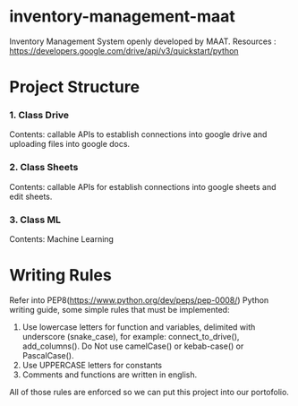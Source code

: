 # inventory-management-maat
Inventory Management System openly developed by MAAT. 
Resources : https://developers.google.com/drive/api/v3/quickstart/python

# Project Structure
### 1. Class Drive
Contents: callable APIs to establish connections into google drive and uploading files into google docs.
### 2. Class Sheets
Contents: callable APIs for establish connections into google sheets and edit sheets. 
### 3. Class ML
Contents: Machine Learning

# Writing Rules
Refer into PEP8(https://www.python.org/dev/peps/pep-0008/) Python writing guide, some simple rules that must be implemented:
1. Use lowercase letters for function and variables, delimited with underscore (snake_case), for example: connect_to_drive(), add_columns(). Do Not use camelCase() or kebab-case() or PascalCase(). 
2. Use UPPERCASE letters for constants  
3. Comments and functions are written in english.

All of those rules are enforced so we can put this project into our portofolio.
